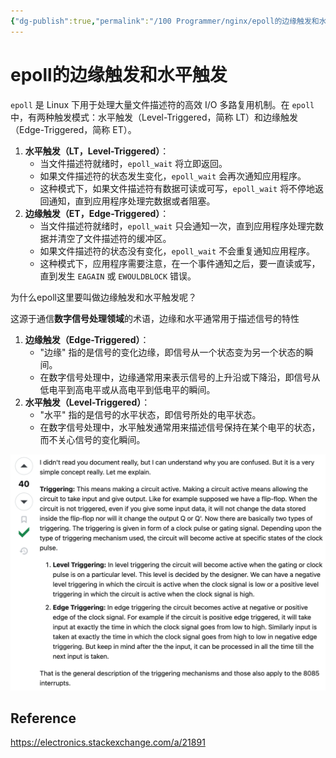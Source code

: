 ```yaml
---
{"dg-publish":true,"permalink":"/100 Programmer/nginx/epoll的边缘触发和水平触发/","noteIcon":"","created":"2024-01-28T22:53:39+08:00","updated":"2024-01-31T13:28:24+08:00"}
---
```



# epoll的边缘触发和水平触发

`epoll` 是 Linux 下用于处理大量文件描述符的高效 I/O 多路复用机制。在 `epoll` 中，有两种触发模式：水平触发（Level-Triggered，简称 LT）和边缘触发（Edge-Triggered，简称 ET）。

1. **水平触发（LT，Level-Triggered）**：
    - 当文件描述符就绪时，`epoll_wait` 将立即返回。
    - 如果文件描述符的状态发生变化，`epoll_wait` 会再次通知应用程序。
    - 这种模式下，如果文件描述符有数据可读或可写，`epoll_wait` 将不停地返回通知，直到应用程序处理完数据或者阻塞。
2. **边缘触发（ET，Edge-Triggered）**：
    - 当文件描述符就绪时，`epoll_wait` 只会通知一次，直到应用程序处理完数据并清空了文件描述符的缓冲区。
    - 如果文件描述符的状态没有变化，`epoll_wait` 不会重复通知应用程序。
    - 这种模式下，应用程序需要注意，在一个事件通知之后，要一直读或写，直到发生 `EAGAIN` 或 `EWOULDBLOCK` 错误。


为什么epoll这里要叫做边缘触发和水平触发呢？

这源于通信**数字信号处理领域**的术语，边缘和水平通常用于描述信号的特性

1. **边缘触发（Edge-Triggered）**：
    - "边缘" 指的是信号的变化边缘，即信号从一个状态变为另一个状态的瞬间。
    - 在数字信号处理中，边缘通常用来表示信号的上升沿或下降沿，即信号从低电平到高电平或从高电平到低电平的瞬间。
2. **水平触发（Level-Triggered）**：
    - "水平" 指的是信号的水平状态，即信号所处的电平状态。
    - 在数字信号处理中，水平触发通常用来描述信号保持在某个电平的状态，而不关心信号的变化瞬间。


![92310.png](/img/user/card/92310.png)

## Reference

https://electronics.stackexchange.com/a/21891